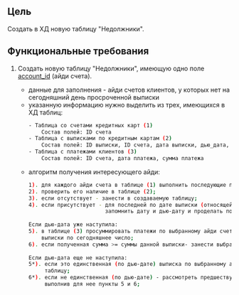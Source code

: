 ## Цель
Создать в ХД новую таблицу "Недолжники".

## Функциональные требования
1. Создать новую таблицу "Недолжники", имеющую одно поле <a href="#">account_id</a> (айди счета). 

   - данные для заполнения - айди счетов клиентов, у которых нет на сегодняшний день просроченной выписки
   - указанную информацию нужно выделить из трех, имеющихся в ХД таблиц:
     ```sh
     - Таблица со счетами кредитных карт (1)
         Состав полей: ID счета
     - Таблица с выписками по кредитным картам (2)
         Состав полей: ID выписки, ID счета, дата выписки, дью_дата, сумма выписки
     - Таблица с платежами клиентов (3)
         Состав полей: ID счета, дата платежа, сумма платежа
     ```
   - алгоритм получения интересующего айди:
     ```sh
     1). для каждого айди счета в таблице (1) выполнить последующие пункты; 
     2). проверить его наличие в таблице (2);
     3). если отсутствует - занести в создаваемую таблицу; 
     4). если присутствует - для последней по дате выписки (относящейся к выбранному айди)
                             запомнить дату и дью-дату и проделать последующие пункты;
                             
     Если дью-дата уже наступила:
     5). в таблице (3) просуммировать платежи по выбранному айди счета в период с даты рассмотренной 
         выписки по сегодняшнее число;       
     6). если полученная сумма >= суммы данной выписки- занести выбранный айди счета в создаваемую таблицу;
         
     Если дью-дата еще не наступила:
     5*). если это единственная (по дью-дате) выписка по выбранному айди счета - занести его в создаваемую 
          таблицу;
     6*). если не единственная (по дью-дате) - рассмотреть предшествующую данной (по дью-дате) выписку,
          выполнив для нее пункты 5 и 6;
     ```
